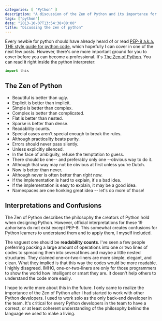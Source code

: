 ```yaml
---
categories: [ "Python" ]
description: "A discussion of the Zen of Python and its importance for Python developers."
tags: ["python"]
date: "2013-10-07T13:54:38+08:00"
title: "Dicussing the zen of python"
---
```


Every newbie for python should have already heard of or read [PEP-8 a.k.a. THE style guide for python code](http://www.python.org/dev/peps/pep-0008/), which hopefully I can cover in one of the next few posts. However, there's one more important ground for you to cover before you can become a professional. It's [The Zen of Python](http://www.python.org/dev/peps/pep-0020/). You can read it right inside the python interpreter:

```python
import this
```

The Zen of Python
------
* Beautiful is better than ugly.
* Explicit is better than implicit.
* Simple is better than complex.
* Complex is better than complicated.
* Flat is better than nested.
* Sparse is better than dense.
* Readability counts.
* Special cases aren't special enough to break the rules.
* Although practicality beats purity.
* Errors should never pass silently.
* Unless explicitly silenced.
* In the face of ambiguity, refuse the temptation to guess.
* There should be one-- and preferably only one --obvious way to do it.
* Although that way may not be obvious at first unless you're Dutch.
* Now is better than never.
* Although never is often better than *right* now.
* If the implementation is hard to explain, it's a bad idea.
* If the implementation is easy to explain, it may be a good idea.
* Namespaces are one honking great idea -- let's do more of those!

Interpretations and Confusions
------
The Zen of Python describes the philosophy the creators of Python hold when designing Python. However, official interpretations for these 19 aphorisms do not exist except PEP-8. This somewhat creates confusions for Python learners to understand them and to apply them, I myself included.

The vaguest one should be **readability counts**. I've seen a few people preferring packing a large amount of operations into one or two lines of codes to spreading them into several lines and maybe a little nested structures. They claimed one-or-two-liners are more simple, elegant, and clean. What they implied is that this way the codes would be more readable. I highly disagreed. IMHO, one-or-two-liners are only for those programmers to show the world how intelligent or smart they are. It doesn't help others to understand the code more easily.

I hope to write more about this in the future. I only came to realize the importance of the Zen of Python after I had started to work with other Python developers. I used to work solo as the only back-end developer in the team. It's critical for every Python developers in the team to have a correct, or at least coherent understanding of the philosophy behind the language we used to make a living.
